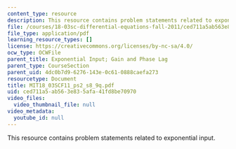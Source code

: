 ```yaml
---
content_type: resource
description: This resource contains problem statements related to exponential input.
file: /courses/18-03sc-differential-equations-fall-2011/ced711a5ab563e835afa41fd8be70970_MIT18_03SCF11_ps2_s8_9q.pdf
file_type: application/pdf
learning_resource_types: []
license: https://creativecommons.org/licenses/by-nc-sa/4.0/
ocw_type: OCWFile
parent_title: Exponential Input; Gain and Phase Lag
parent_type: CourseSection
parent_uid: 4dc0b7d9-6276-143e-0c61-0888caefa273
resourcetype: Document
title: MIT18_03SCF11_ps2_s8_9q.pdf
uid: ced711a5-ab56-3e83-5afa-41fd8be70970
video_files:
  video_thumbnail_file: null
video_metadata:
  youtube_id: null
---
```

This resource contains problem statements related to exponential input.